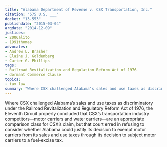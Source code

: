 ```yaml
---
title: "Alabama Department of Revenue v. CSX Transportation, Inc."
citation: "575 U.S. ___"
docket: "13-553"
publishdate: "2015-03-04"
argdate: "2014-12-09"
justices:
- 2006alito
- 1991thomas
advocates:
- Andrew L. Brasher
- Elaine J. Goldenberg
- Carter G. Phillips
tags:
- Railroad Revitalization and Regulation Reform Act of 1976
- dormant Commerce Clause
topics:
- tax law
summary: "Where CSX challenged Alabama’s sales and use taxes as discriminatory under the Railroad Revitalization and Regulatory Reform Act of 1976, the Eleventh Circuit properly concluded that CSX’s transportation industry competitors—motor carriers and water carriers—are an appropriate comparison class for CSX’s claim, but that court erred in refusing to consider whether Alabama could justify its decision to exempt motor carriers from its sales and use taxes through its decision to subject motor carriers to a fuel-excise tax."
---
```

Where CSX challenged Alabama’s sales and use taxes as discriminatory under the Railroad Revitalization and Regulatory Reform Act of 1976, the Eleventh Circuit properly concluded that CSX’s transportation industry competitors—motor carriers and water carriers—are an appropriate comparison class for CSX’s claim, but that court erred in refusing to consider whether Alabama could justify its decision to exempt motor carriers from its sales and use taxes through its decision to subject motor carriers to a fuel-excise tax.

